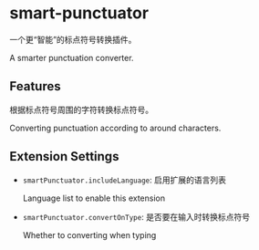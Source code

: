 # smart-punctuator

一个更“智能”的标点符号转换插件。

A smarter punctuation converter.

## Features

根据标点符号周围的字符转换标点符号。

Converting punctuation according to around characters.

## Extension Settings

* `smartPunctuator.includeLanguage`: 启用扩展的语言列表

  Language list to enable this extension
* `smartPunctuator.convertOnType`: 是否要在输入时转换标点符号

  Whether to converting when typing

<!-- ## Known Issues
 -->
